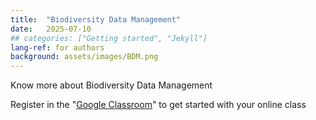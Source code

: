 ```yaml
---
title:  "Biodiversity Data Management"
date:   2025-07-10
## categories: ["Getting started", "Jekyll"]
lang-ref: for authors
background: assets/images/BDM.png
---
```

Know more about Biodiversity Data Management

Register in the "[Google Classroom](https://classroom.google.com/c/Nzg3MjI3Njk1NDk1?cjc=6tmlbmjk)" to get started with your online class
